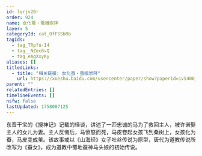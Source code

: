 ```yaml
---
id: lqrjv20r
order: 924
name: 女化蚕・蚕蛾崇拜
layer: 5
categoryId: cat_OfFSSbRb
tagIds:
  - tag_TRpfu-I4
  - tag__NZec6vQ
  - tag_eAgXxyKy
aliases: []
titledLinks:
  - title: "相关链接: 女化蚕・蚕蛾崇拜"
    url: https://xueshu.baidu.com/usercenter/paper/show?paperid=1v5406j07s3q0eq0xp6w0xm0u6743602
parent: ""
relatedEntries: []
timelineEvents: []
nsfw: false
lastUpdated: 1758087125
---
```


东晋干宝的《搜神记》记载的怪谈，讲述了一匹忠诚的马为了救回主人，被许诺娶主人的女儿为妻。主人反悔后，马愤怒而死，马皮卷起女孩飞到桑树上，女孩化为蚕，马皮变成茧。该故事或以《山海经》女子吐丝传说为原型，唐代为道教传说所改写为《蚕女》，成为道教中蜀地蚕神马头娘的初始传说。